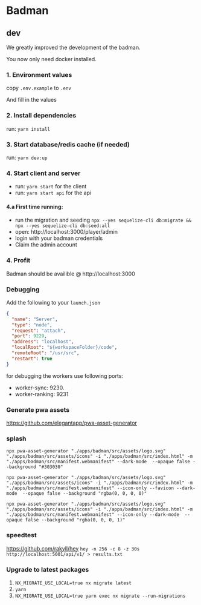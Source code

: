 # Badman

## dev

We greatly improved the development of the badman.

You now only need docker installed.

### 1. Environment values

copy `.env.example` to `.env`

And fill in the values

### 2. Install dependencies

run: `yarn install`

### 3. Start database/redis cache (if needed)

run: `yarn dev:up`

### 4. Start client and server

- run: `yarn start` for the client
- run: `yarn start api` for the api

#### 4.a First time running:

- run the migration and seeding `npx --yes sequelize-cli db:migrate && npx --yes sequelize-cli db:seed:all`
- open: http://localhost:3000/player/admin
- login with your badman credentials
- Claim the admin account

### 4. Profit

Badman should be availible @ http://localhost:3000

### Debugging

Add the following to your `launch.json`

```json
{
  "name": "Server",
  "type": "node",
  "request": "attach",
  "port": 9229,
  "address": "localhost",
  "localRoot": "${workspaceFolder}/code",
  "remoteRoot": "/usr/src",
  "restart": true
}
```

for debugging the workers use following ports:

- worker-sync: 9230.
- worker-ranking: 9231

### Generate pwa assets

https://github.com/elegantapp/pwa-asset-generator

### splash

`npx pwa-asset-generator "./apps/badman/src/assets/logo.svg" "./apps/badman/src/assets/icons" -i "./apps/badman/src/index.html" -m "./apps/badman/src/manifest.webmanifest" --dark-mode  --opaque false --background "#303030"`

`npx pwa-asset-generator "./apps/badman/src/assets/logo.svg" "./apps/badman/src/assets/icons" -i "./apps/badman/src/index.html" -m "./apps/badman/src/manifest.webmanifest" --icon-only --favicon --dark-mode  --opaque false --background "rgba(0, 0, 0, 0)"`

`npx pwa-asset-generator "./apps/badman/src/assets/logo.svg" "./apps/badman/src/assets/icons" -i "./apps/badman/src/index.html" -m "./apps/badman/src/manifest.webmanifest" --icon-only --dark-mode  --opaque false --background "rgba(0, 0, 0, 1)"`


### speedtest
https://github.com/rakyll/hey
`hey -n 256 -c 8 -z 30s http://localhost:5001/api/v1/ > results.txt`

### Upgrade to latest packages
1. `NX_MIGRATE_USE_LOCAL=true nx migrate latest`
2. `yarn`
3. `NX_MIGRATE_USE_LOCAL=true yarn exec nx migrate --run-migrations`